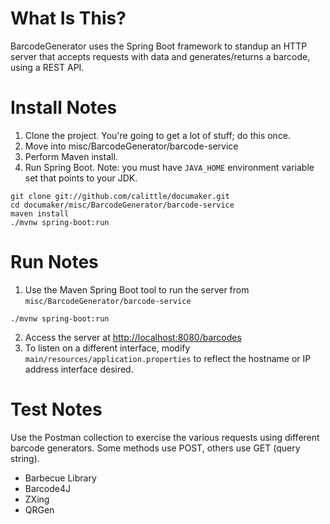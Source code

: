 # What Is This?
BarcodeGenerator uses the Spring Boot framework to standup an HTTP server that accepts requests with data and generates/returns a barcode, using a REST API.

# Install Notes
1. Clone the project. You're going to get a lot of stuff; do this once.
1. Move into misc/BarcodeGenerator/barcode-service
1. Perform Maven install.
1. Run Spring Boot. Note: you must have `JAVA_HOME` environment variable set that points to your JDK.
```
git clone git://github.com/calittle/documaker.git
cd documaker/misc/BarcodeGenerator/barcode-service
maven install
./mvnw spring-boot:run
```
# Run Notes
1. Use the Maven Spring Boot tool to run the server from `misc/BarcodeGenerator/barcode-service`
```
./mvnw spring-boot:run
```
2. Access the server at [http://localhost:8080/barcodes](http://localhost:8080/barcodes)
3. To listen on a different interface, modify `main/resources/application.properties` to reflect the hostname or IP address interface desired.

# Test Notes
Use the Postman collection to exercise the various requests using different barcode generators. Some methods use POST, others use GET (query string).
* Barbecue Library
* Barcode4J
* ZXing
* QRGen
